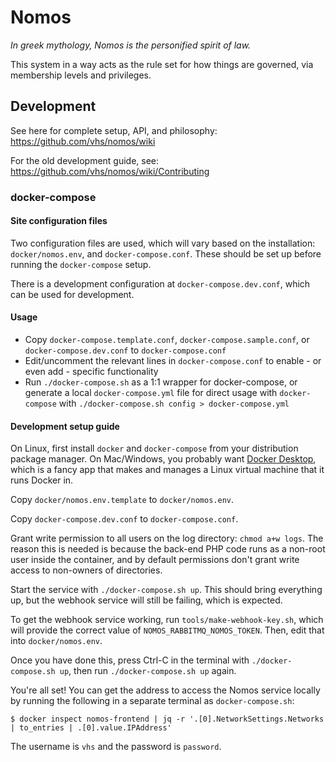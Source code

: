 # Nomos

_In greek mythology, Nomos is the personified spirit of law._

This system in a way acts as the rule set for how things are governed, via membership levels and privileges.

## Development

See here for complete setup, API, and philosophy:
https://github.com/vhs/nomos/wiki

For the old development guide, see:
https://github.com/vhs/nomos/wiki/Contributing

### docker-compose

#### Site configuration files

Two configuration files are used, which will vary based on the installation:
`docker/nomos.env`, and `docker-compose.conf`. These should be set up before
running the `docker-compose` setup.

There is a development configuration at `docker-compose.dev.conf`, which can be
used for development.

#### Usage

- Copy `docker-compose.template.conf`, `docker-compose.sample.conf`, or `docker-compose.dev.conf` to `docker-compose.conf`
- Edit/uncomment the relevant lines in `docker-compose.conf` to enable - or even add - specific functionality
- Run `./docker-compose.sh` as a 1:1 wrapper for docker-compose, or generate a
  local `docker-compose.yml` file for direct usage with `docker-compose` with
  `./docker-compose.sh config > docker-compose.yml`

#### Development setup guide

On Linux, first install `docker` and `docker-compose` from your distribution
package manager. On Mac/Windows, you probably want [Docker Desktop], which is a
fancy app that makes and manages a Linux virtual machine that it runs Docker in.

[Docker Desktop]: https://docs.docker.com/get-docker/

Copy `docker/nomos.env.template` to `docker/nomos.env`.

Copy `docker-compose.dev.conf` to `docker-compose.conf`.

Grant write permission to all users on the log directory: `chmod a+w logs`. The
reason this is needed is because the back-end PHP code runs as a non-root user
inside the container, and by default permissions don't grant write access to
non-owners of directories.

Start the service with `./docker-compose.sh up`. This should bring everything up,
but the webhook service will still be failing, which is expected.

To get the webhook service working, run `tools/make-webhook-key.sh`, which will
provide the correct value of `NOMOS_RABBITMQ_NOMOS_TOKEN`. Then, edit that into
`docker/nomos.env`.

Once you have done this, press Ctrl-C in the terminal with `./docker-compose.sh up`,
then run `./docker-compose.sh up` again.

You're all set! You can get the address to access the Nomos service locally by
running the following in a separate terminal as `docker-compose.sh`:

```
$ docker inspect nomos-frontend | jq -r '.[0].NetworkSettings.Networks | to_entries | .[0].value.IPAddress'
```

The username is `vhs` and the password is `password`.
